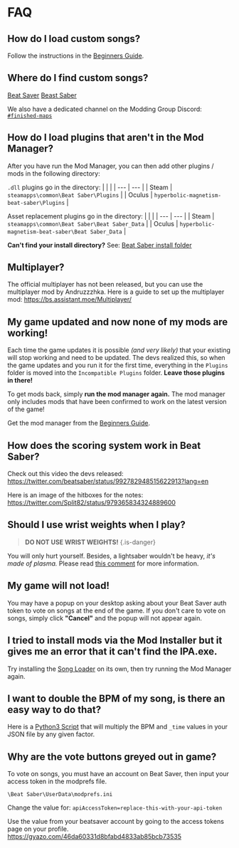 <!-- TITLE: FAQ -->
<!-- SUBTITLE: Frequently Asked Questions! -->
# FAQ
## How do I load custom songs?
Follow the instructions in the [Beginners Guide](beginners-guide).

## Where do I find custom songs?
[Beat Saver](https://beatsaver.com/)
[Beast Saber](https://bsaber.com/)

We also have a dedicated channel on the Modding Group Discord: [`#finished-maps`](https://discordapp.com/channels/441805394323439646/442342190060929055/)

## How do I load plugins that aren't in the Mod Manager?

After you have run the Mod Manager, you can then add other plugins / mods in the following directory:

`.dll` plugins go in the directory:
|  |  |
| --- | --- |
| Steam | `steamapps\common\Beat Saber\Plugins` |
| Oculus | `hyperbolic-magnetism-beat-saber\Plugins` |

Asset replacement plugins go in the directory:
|  |  |
| --- | --- |
| Steam | `steamapps\common\Beat Saber\Beat Saber_Data` |
| Oculus | `hyperbolic-magnetism-beat-saber\Beat Saber_Data` |

**Can't find your install directory?** See: [Beat Saber install folder](faq/install-folder)

## Multiplayer?

The official multiplayer has not been released, but you can use the multiplayer mod by Andruzzzhka.
Here is a guide to set up the multiplayer mod: https://bs.assistant.moe/Multiplayer/

## My game updated and now none of my mods are working!
Each time the game updates it is possible *(and very likely)* that your existing will stop working and need to be updated.
The devs realized this, so when the game updates and you run it for the first time, everything in the `Plugins` folder is moved into the `Incompatible Plugins` folder. **Leave those plugins in there!**

To get mods back, simply **run the mod manager again.**
The mod manager only includes mods that have been confirmed to work on the latest version of the game!

Get the mod manager from the [Beginners Guide](beginners-guide).

## How does the scoring system work in Beat Saber?

Check out this video the devs released: https://twitter.com/beatsaber/status/992782948515622913?lang=en

Here is an image of the hitboxes for the notes: https://twitter.com/Split82/status/979365834324889600

## Should I use wrist weights when I play?
> **DO NOT USE WRIST WEIGHTS!**
{.is-danger}

You will only hurt yourself. Besides, a lightsaber wouldn't be heavy, *it's made of plasma.*
Please read [this comment](https://www.reddit.com/r/Vive/comments/8g9jgs/beat_saber_has_now_released/dya1yl7/) for more information.

## My game will not load!
You may have a popup on your desktop asking about your Beat Saver auth token to vote on songs at the end of the game.
If you don't care to vote on songs, simply click **"Cancel"** and the popup will not appear again.

## I tried to install mods via the Mod Installer but it gives me an error that it can't find the IPA.exe.
Try installing the [Song Loader](https://github.com/xyonico/BeatSaberSongLoader/releases) on its own, then try running the Mod Manager again.

## I want to double the BPM of my song, is there an easy way to do that?
Here is a [Python3 Script](https://cdn.discordapp.com/attachments/442372806705938434/447910905972523008/beat-saber-time-multiplier.zip) that will multiply the BPM and `_time` values in your JSON file by any given factor.

## Why are the vote buttons greyed out in game?

To vote on songs, you must have an account on Beat Saver, then input your access token in the modprefs file.

`\Beat Saber\UserData\modprefs.ini`

Change the value for: `apiAccessToken=replace-this-with-your-api-token`

Use the value from your beatsaver account by going to the access tokens page on your profile.
https://gyazo.com/46da60331d8bfabd4833ab85bcb73535
